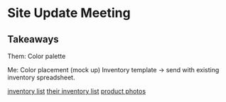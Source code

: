 # Site Update Meeting

## Takeaways

Them:
Color palette

Me:
Color placement (mock up)
Inventory template -> send with existing inventory spreadsheet.

[inventory list](<https://docs.google.com/spreadsheets/d/1ZrMUsCbjRB_-hc10p3yuWMYuNP2THybuqaYpwm1CpvE/edit#gid=0>)
[their inventory list](https://docs.google.com/spreadsheets/d/1pC1CMiUMQFDqSBnLp6J2ElVS_ZhESaF6uuFksIq0Q-A/edit#gid=573450432)
[product photos](https://photos.app.goo.gl/q4mfMBi2TdKCh3Xv8)
